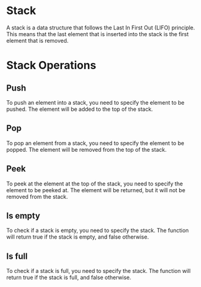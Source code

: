  
# Stack

A stack is a data structure that follows the Last In First Out (LIFO) principle. This means that the last element that is inserted into the stack is the first element that is removed.

# Stack Operations

## Push

To push an element into a stack, you need to specify the element to be pushed. The element will be added to the top of the stack.

## Pop

To pop an element from a stack, you need to specify the element to be popped. The element will be removed from the top of the stack.

## Peek

To peek at the element at the top of the stack, you need to specify the element to be peeked at. The element will be returned, but it will not be removed from the stack.

## Is empty

To check if a stack is empty, you need to specify the stack. The function will return true if the stack is empty, and false otherwise.

## Is full

To check if a stack is full, you need to specify the stack. The function will return true if the stack is full, and false otherwise.
